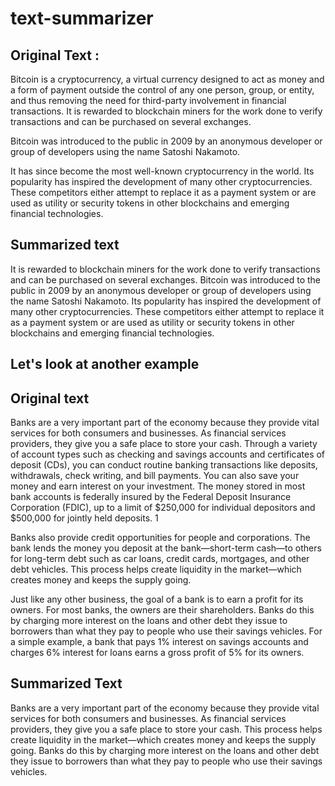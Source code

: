 # text-summarizer  
## **Original Text** :  
Bitcoin is a cryptocurrency, a virtual currency designed to act as money and a form of payment outside the control of any one person, group, or entity, and thus removing the need for third-party involvement in financial transactions. It is rewarded to blockchain miners for the work done to verify transactions and can be purchased on several exchanges.

Bitcoin was introduced to the public in 2009 by an anonymous developer or group of developers using the name Satoshi Nakamoto.

It has since become the most well-known cryptocurrency in the world. Its popularity has inspired the development of many other cryptocurrencies. These competitors either attempt to replace it as a payment system or are used as utility or security tokens in other blockchains and emerging financial technologies.  
## **Summarized text**
It is rewarded to blockchain miners for the work done to verify transactions and can be purchased on several exchanges.
Bitcoin was introduced to the public in 2009 by an anonymous developer or group of developers using the name Satoshi Nakamoto.
Its popularity has inspired the development of many other cryptocurrencies.
These competitors either attempt to replace it as a payment system or are used as utility or security tokens in other blockchains and emerging financial technologies.  
## Let's look at another example
## Original text  
Banks are a very important part of the economy because they provide vital services for both consumers and businesses. As financial services providers, they give you a safe place to store your cash. Through a variety of account types such as checking and savings accounts and certificates of deposit (CDs), you can conduct routine banking transactions like deposits, withdrawals, check writing, and bill payments. You can also save your money and earn interest on your investment. The money stored in most bank accounts is federally insured by the Federal Deposit Insurance Corporation (FDIC), up to a limit of $250,000 for individual depositors and $500,000 for jointly held deposits.
1

Banks also provide credit opportunities for people and corporations. The bank lends the money you deposit at the bank—short-term cash—to others for long-term debt such as car loans, credit cards, mortgages, and other debt vehicles. This process helps create liquidity in the market—which creates money and keeps the supply going.

Just like any other business, the goal of a bank is to earn a profit for its owners. For most banks, the owners are their shareholders. Banks do this by charging more interest on the loans and other debt they issue to borrowers than what they pay to people who use their savings vehicles. For a simple example, a bank that pays 1% interest on savings accounts and charges 6% interest for loans earns a gross profit of 5% for its owners.  
## **Summarized Text**  
Banks are a very important part of the economy because they provide vital services for both consumers and businesses.
As financial services providers, they give you a safe place to store your cash.
This process helps create liquidity in the market—which creates money and keeps the supply going.
Banks do this by charging more interest on the loans and other debt they issue to borrowers than what they pay to people who use their savings vehicles.  

